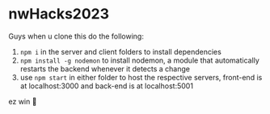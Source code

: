 # nwHacks2023

Guys when u clone this do the following:
1. ```npm i``` in the server and client folders to install dependencies
2. ```npm install -g nodemon``` to install nodemon, a module that automatically restarts the backend whenever it detects a change
3. use ```npm start``` in either folder to host the respective servers, front-end is at localhost:3000 and back-end is at localhost:5001

ez win 💯
